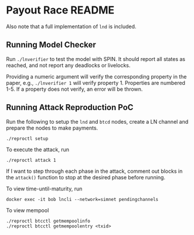 # Payout Race README
Also note that a full implementation of `lnd` is included.

## Running Model Checker
Run `./lnverifier` to test the model with SPIN. It should report all states as reached, and not report any deadlocks or livelocks.

Providing a numeric argument will verify the corresponding property in the paper, e.g., `./lnverifier 1` will verify property 1. Properties are numbered 1-5. If a property does not verify, an error will be thrown.

## Running Attack Reproduction PoC
Run the following to setup the `lnd` and `btcd` nodes, create a LN channel and prepare the nodes to make payments.
```shell
./reproctl setup
```

To execute the attack, run
```
./reproctl attack 1
```

If I want to step through each phase in the attack, comment out blocks in the `attack()` function to stop at the desired phase before running.

To view time-until-maturity, run
```shell
docker exec -it bob lncli --network=simnet pendingchannels
```

To view mempool
```shell
./reproctl btcctl getmempoolinfo
./reproctl btcctl getmempoolentry <txid>
```

